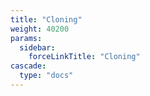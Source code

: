 ```yaml
---
title: "Cloning"
weight: 40200
params:
  sidebar:
    forceLinkTitle: "Cloning"
cascade:
  type: "docs"
---
```



